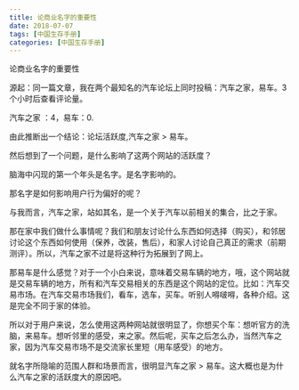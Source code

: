 ```yaml
---
title: 论商业名字的重要性
date: 2018-07-07
tags: [中国生存手册]
categories: [中国生存手册]
---
```




论商业名字的重要性

源起：同一篇文章，我在两个最知名的汽车论坛上同时投稿：汽车之家，易车。3个小时后查看评论量。

汽车之家 ：4，易车：0. 

由此推断出一个结论：论坛活跃度,汽车之家 > 易车。

然后想到了一个问题，是什么影响了这两个网站的活跃度？

脑海中闪现的第一个年头是名字。是名字影响的。

那名字是如何影响用户行为偏好的呢？

与我而言，汽车之家，站如其名，是一个关于汽车以前相关的集合，比之于家。

那在家中我们做什么事情呢？我们和朋友讨论什么东西如何选择（购买），和邻居讨论这个东西如何使用（保养，改装，售后），和家人讨论自己真正的需求（前期测评）。所以，汽车之家不过是将这种行为拓展到了网上。

那易车是什么感觉？对于一个小白来说，意味着交易车辆的地方，哦，这个网站就是交易车辆的地方，所有和汽车交易相关的东西是这个网站的定位。比如：汽车交易市场。在汽车交易市场我们，看车，选车，买车。听别人嘚啵嘚，各种介绍。这是完全不同于家的体验。

所以对于用户来说，怎么使用这两种网站就很明显了，你想买个车：想听官方的洗脑，来易车。想听邻里的感受，来之家。然后呢，买车之后怎么办，当然汽车之家，因为汽车交易市场不是交流家长里短（用车感受）的地方。

就名字所隐喻的范围人群和场景而言，很明显汽车之家 > 易车。这大概也是为什么汽车之家的活跃度大的原因吧。

